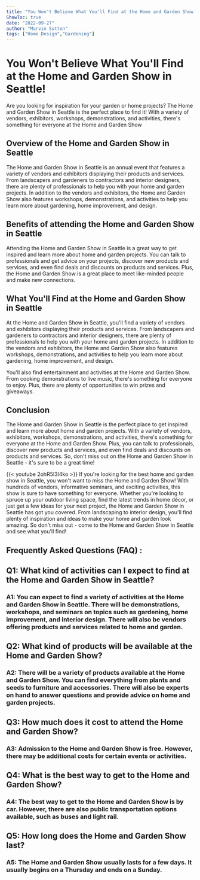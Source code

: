 ```yaml
---
title: "You Won't Believe What You'll Find at the Home and Garden Show in Seattle!"
ShowToc: true 
date: "2022-09-27"
author: "Marvin Sutton" 
tags: ["Home Design","Gardening"]
---
```

# You Won't Believe What You'll Find at the Home and Garden Show in Seattle!

Are you looking for inspiration for your garden or home projects? The Home and Garden Show in Seattle is the perfect place to find it! With a variety of vendors, exhibitors, workshops, demonstrations, and activities, there's something for everyone at the Home and Garden Show 

## Overview of the Home and Garden Show in Seattle

The Home and Garden Show in Seattle is an annual event that features a variety of vendors and exhibitors displaying their products and services. From landscapers and gardeners to contractors and interior designers, there are plenty of professionals to help you with your home and garden projects. In addition to the vendors and exhibitors, the Home and Garden Show also features workshops, demonstrations, and activities to help you learn more about gardening, home improvement, and design. 

## Benefits of attending the Home and Garden Show in Seattle

Attending the Home and Garden Show in Seattle is a great way to get inspired and learn more about home and garden projects. You can talk to professionals and get advice on your projects, discover new products and services, and even find deals and discounts on products and services. Plus, the Home and Garden Show is a great place to meet like-minded people and make new connections. 

## What You'll Find at the Home and Garden Show in Seattle

At the Home and Garden Show in Seattle, you'll find a variety of vendors and exhibitors displaying their products and services. From landscapers and gardeners to contractors and interior designers, there are plenty of professionals to help you with your home and garden projects. In addition to the vendors and exhibitors, the Home and Garden Show also features workshops, demonstrations, and activities to help you learn more about gardening, home improvement, and design. 

You'll also find entertainment and activities at the Home and Garden Show. From cooking demonstrations to live music, there's something for everyone to enjoy. Plus, there are plenty of opportunities to win prizes and giveaways. 

## Conclusion

The Home and Garden Show in Seattle is the perfect place to get inspired and learn more about home and garden projects. With a variety of vendors, exhibitors, workshops, demonstrations, and activities, there's something for everyone at the Home and Garden Show. Plus, you can talk to professionals, discover new products and services, and even find deals and discounts on products and services. So, don't miss out on the Home and Garden Show in Seattle - it's sure to be a great time!

{{< youtube 2ohR5I3l4ko >}} 
If you're looking for the best home and garden show in Seattle, you won't want to miss the Home and Garden Show! With hundreds of vendors, informative seminars, and exciting activities, this show is sure to have something for everyone. Whether you're looking to spruce up your outdoor living space, find the latest trends in home décor, or just get a few ideas for your next project, the Home and Garden Show in Seattle has got you covered. From landscaping to interior design, you'll find plenty of inspiration and ideas to make your home and garden look amazing. So don't miss out - come to the Home and Garden Show in Seattle and see what you'll find!

## Frequently Asked Questions (FAQ) :
<h2>Q1: What kind of activities can I expect to find at the Home and Garden Show in Seattle?</h2>

<h3>A1: You can expect to find a variety of activities at the Home and Garden Show in Seattle. There will be demonstrations, workshops, and seminars on topics such as gardening, home improvement, and interior design. There will also be vendors offering products and services related to home and garden. </h3>

<h2>Q2: What kind of products will be available at the Home and Garden Show?</h2>

<h3>A2: There will be a variety of products available at the Home and Garden Show. You can find everything from plants and seeds to furniture and accessories. There will also be experts on hand to answer questions and provide advice on home and garden projects.</h3>

<h2>Q3: How much does it cost to attend the Home and Garden Show?</h2>

<h3>A3: Admission to the Home and Garden Show is free. However, there may be additional costs for certain events or activities.</h3>

<h2>Q4: What is the best way to get to the Home and Garden Show?</h2>

<h3>A4: The best way to get to the Home and Garden Show is by car. However, there are also public transportation options available, such as buses and light rail. </h3>

<h2>Q5: How long does the Home and Garden Show last?</h2>

<h3>A5: The Home and Garden Show usually lasts for a few days. It usually begins on a Thursday and ends on a Sunday. </h3>



